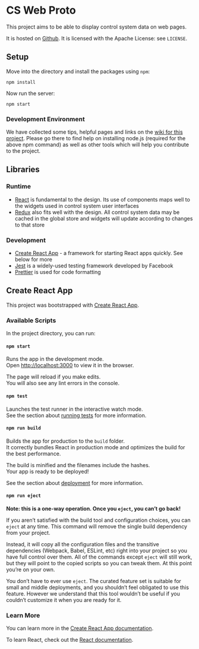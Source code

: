 # CS Web Proto

This project aims to be able to display control system data on web pages.

It is hosted on [Github](https://github.com/dls-controls/cs-web-proto). It is
licensed with the Apache License: see `LICENSE`.

## Setup

Move into the directory and install the packages using `npm`:

`npm install`

Now run the server:

`npm start`

### Development Environment

We have collected some tips, helpful pages and links on the [wiki for this project](https://github.com/dls-controls/cs-web-proto/wiki/Development-Environment).
Please go there to find help on installing node.js (required for the above npm command) as well as other tools which will help you contribute to the project.

## Libraries

### Runtime

- [React](https://github.com/facebook/react) is fundamental to the design.
  Its use of components maps well to the widgets used in control system user
  interfaces
- [Redux](https://github.com/reduxjs/redux) also fits well with the design.
  All control system data may be cached in the global store and widgets will
  update according to changes to that store

### Development

- [Create React App](https://github.com/facebook/create-react-app) - a
  framework for starting React apps quickly. See below for more
- [Jest](https://github.com/facebook/jest) is a widely-used testing framework
  developed by Facebook
- [Prettier](https://github.com/prettier/prettier) is used for code formatting

## Create React App

This project was bootstrapped with [Create React App](https://github.com/facebook/create-react-app).

### Available Scripts

In the project directory, you can run:

#### `npm start`

Runs the app in the development mode.<br>
Open [http://localhost:3000](http://localhost:3000) to view it in the browser.

The page will reload if you make edits.<br>
You will also see any lint errors in the console.

#### `npm test`

Launches the test runner in the interactive watch mode.<br>
See the section about [running tests](https://facebook.github.io/create-react-app/docs/running-tests) for more information.

#### `npm run build`

Builds the app for production to the `build` folder.<br>
It correctly bundles React in production mode and optimizes the build for the best performance.

The build is minified and the filenames include the hashes.<br>
Your app is ready to be deployed!

See the section about [deployment](https://facebook.github.io/create-react-app/docs/deployment) for more information.

#### `npm run eject`

**Note: this is a one-way operation. Once you `eject`, you can’t go back!**

If you aren’t satisfied with the build tool and configuration choices, you can `eject` at any time. This command will remove the single build dependency from your project.

Instead, it will copy all the configuration files and the transitive dependencies (Webpack, Babel, ESLint, etc) right into your project so you have full control over them. All of the commands except `eject` will still work, but they will point to the copied scripts so you can tweak them. At this point you’re on your own.

You don’t have to ever use `eject`. The curated feature set is suitable for small and middle deployments, and you shouldn’t feel obligated to use this feature. However we understand that this tool wouldn’t be useful if you couldn’t customize it when you are ready for it.

### Learn More

You can learn more in the [Create React App documentation](https://facebook.github.io/create-react-app/docs/getting-started).

To learn React, check out the [React documentation](https://reactjs.org/).
